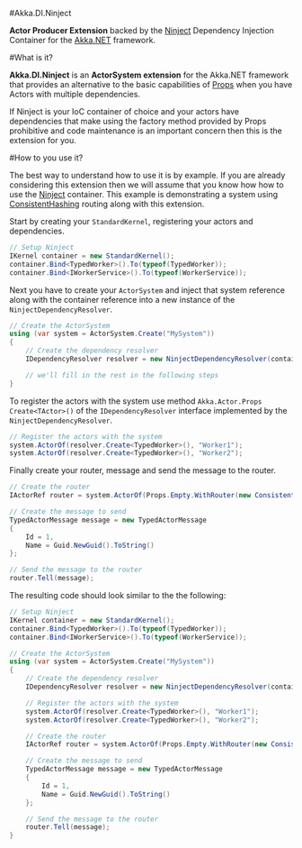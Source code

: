 #Akka.DI.Ninject

**Actor Producer Extension** backed by the [Ninject](http://www.ninject.org/) Dependency Injection Container for the [Akka.NET](https://github.com/akkadotnet/akka.net) framework.

#What is it?

**Akka.DI.Ninject** is an **ActorSystem extension** for the Akka.NET framework that provides an alternative to the basic capabilities of [Props](http://getakka.net/docs/Props) when you have Actors with multiple dependencies.  

If Ninject is your IoC container of choice and your actors have dependencies that make using the factory method provided by Props prohibitive  and code maintenance is an important concern then this is the extension for you.

#How to you use it?

The best way to understand how to use it is by example. If you are already considering this extension then we will assume that you know how how to use the [Ninject](http://www.ninject.org/) container. This example is demonstrating a system using [ConsistentHashing](http://getakka.net/docs/working-with-actors/Routers#consistenthashing) routing along with this extension.

Start by creating your ```StandardKernel```, registering your actors and dependencies.

```csharp
// Setup Ninject
IKernel container = new StandardKernel();
container.Bind<TypedWorker>().To(typeof(TypedWorker));
container.Bind<IWorkerService>().To(typeof(WorkerService));
```

Next you have to create your ```ActorSystem``` and inject that system reference along with the container reference into a new instance of the ```NinjectDependencyResolver```.

```csharp
// Create the ActorSystem
using (var system = ActorSystem.Create("MySystem"))
{
    // Create the dependency resolver
    IDependencyResolver resolver = new NinjectDependencyResolver(container, system);

    // we'll fill in the rest in the following steps
}
```

To register the actors with the system use method ```Akka.Actor.Props Create<TActor>()``` of the  ```IDependencyResolver``` interface implemented by the ```NinjectDependencyResolver```.

```csharp
// Register the actors with the system
system.ActorOf(resolver.Create<TypedWorker>(), "Worker1");
system.ActorOf(resolver.Create<TypedWorker>(), "Worker2");
```

Finally create your router, message and send the message to the router.

```csharp
// Create the router
IActorRef router = system.ActorOf(Props.Empty.WithRouter(new ConsistentHashingGroup(config)));

// Create the message to send
TypedActorMessage message = new TypedActorMessage
{
    Id = 1,
    Name = Guid.NewGuid().ToString()
};

// Send the message to the router
router.Tell(message);
```

The resulting code should look similar to the the following:

```csharp
// Setup Ninject
IKernel container = new StandardKernel();
container.Bind<TypedWorker>().To(typeof(TypedWorker));
container.Bind<IWorkerService>().To(typeof(WorkerService));

// Create the ActorSystem
using (var system = ActorSystem.Create("MySystem"))
{
    // Create the dependency resolver
    IDependencyResolver resolver = new NinjectDependencyResolver(container, system);

    // Register the actors with the system
    system.ActorOf(resolver.Create<TypedWorker>(), "Worker1");
    system.ActorOf(resolver.Create<TypedWorker>(), "Worker2");

    // Create the router
    IActorRef router = system.ActorOf(Props.Empty.WithRouter(new ConsistentHashingGroup(config)));

    // Create the message to send
    TypedActorMessage message = new TypedActorMessage
    {
        Id = 1,
        Name = Guid.NewGuid().ToString()
    };

    // Send the message to the router
    router.Tell(message);
}
```
